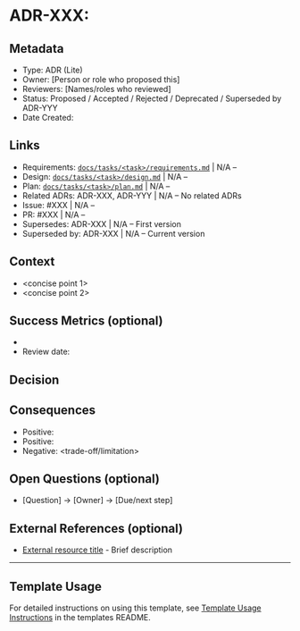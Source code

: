 # ADR-XXX: <Short Title>

## Metadata
- Type: ADR (Lite)
- Owner: [Person or role who proposed this]
- Reviewers: [Names/roles who reviewed]
- Status: Proposed / Accepted / Rejected / Deprecated / Superseded by ADR-YYY
  <!-- Proposed: Under discussion | Accepted: Approved and to be implemented | Rejected: Considered but not approved | Deprecated: No longer recommended | Superseded: Replaced by another ADR -->
- Date Created: <YYYY-MM-DD>

## Links
<!-- Internal project artifacts only. For external resources, see External References section -->
- Requirements: [`docs/tasks/<task>/requirements.md`](../tasks/<task>/requirements.md) | N/A – <reason>
- Design: [`docs/tasks/<task>/design.md`](../tasks/<task>/design.md) | N/A – <reason>
- Plan: [`docs/tasks/<task>/plan.md`](../tasks/<task>/plan.md) | N/A – <reason>
- Related ADRs: ADR-XXX, ADR-YYY | N/A – No related ADRs
- Issue: #XXX | N/A – <reason>
- PR: #XXX | N/A – <reason>
- Supersedes: ADR-XXX | N/A – First version
- Superseded by: ADR-XXX | N/A – Current version

## Context
<!-- 2–4 bullets describing the problem, constraints, and scope. -->
- <concise point 1>
- <concise point 2>

## Success Metrics (optional)
<!-- Simple success criteria if measurable -->
- <metric and target>
- Review date: <YYYY-MM-DD>

## Decision
<!-- One or two sentences, active voice: "We will ..." / "We decided to ..." -->

## Consequences
<!-- List the key outcomes, split into positives/negatives as needed. -->
- Positive: <benefit>
- Positive: <benefit>
- Negative: <trade-off/limitation>

## Open Questions (optional)
<!-- Questions that arose during decision-making -->
- [Question] → [Owner] → [Due/next step]

## External References (optional)
<!-- External standards, specifications, articles, or documentation only -->
- [External resource title](URL) - Brief description

---

## Template Usage

For detailed instructions on using this template, see [Template Usage Instructions](README.md#adr-templates-adrmd-and-adr-litemd) in the templates README.

